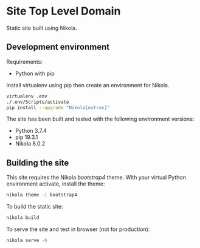 # Site Top Level Domain

Static site built using Nikola.

## Development environment

Requirements:

* Python with pip

Install virtualenv using pip then create an environment for Nikola.

```bash
virtualenv .env
./.env/Scripts/activate
pip install --upgrade "Nikola[extras]"
```

The site has been built and tested with the following environment versions:

* Python 3.7.4
* pip 19.3.1
* Nikola 8.0.2

## Building the site

This site requires the Nikola *bootstrap4* theme. With your virtual Python environment activate, install the theme:

```bash
nikola theme -i bootstrap4
```

To build the static site:

```bash
nikola build
```

To serve the site and test in browser (not for production):

```bash
nikola serve -b
```

